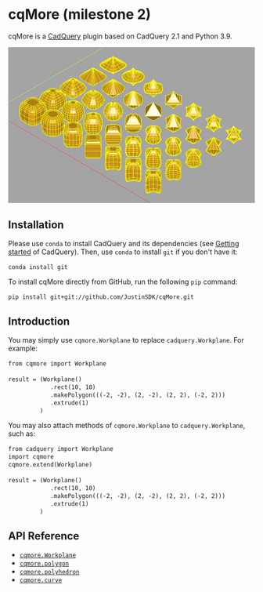 # cqMore (milestone 2)

cqMore is a [CadQuery](https://github.com/CadQuery/cadquery) plugin based on CadQuery 2.1 and Python 3.9.

![cqMore](images/superellipsoids.JPG)

## Installation

Please use `conda` to install CadQuery and its dependencies (see [Getting started](https://github.com/CadQuery/cadquery#getting-started) of CadQuery). Then, use `conda` to install `git` if you don't have it:

	conda install git
	
To install cqMore directly from GitHub, run the following `pip` command:

	pip install git+git://github.com/JustinSDK/cqMore.git

## Introduction

You may simply use `cqmore.Workplane` to replace `cadquery.Workplane`. For example:

    from cqmore import Workplane

    result = (Workplane()
                .rect(10, 10)
                .makePolygon(((-2, -2), (2, -2), (2, 2), (-2, 2)))
                .extrude(1)
             )

You may also attach methods of `cqmore.Workplane` to `cadquery.Workplane`, such as:

    from cadquery import Workplane
    import cqmore
    cqmore.extend(Workplane)

    result = (Workplane()
                .rect(10, 10)
                .makePolygon(((-2, -2), (2, -2), (2, 2), (-2, 2)))
                .extrude(1)
             )

## API Reference

- [`cqmore.Workplane`](docs/workplane.md)
- [`cqmore.polygon`](docs/polygon.md)
- [`cqmore.polyhedron`](docs/polyhedron.md)
- [`cqmore.curve`](docs/curve.md)
